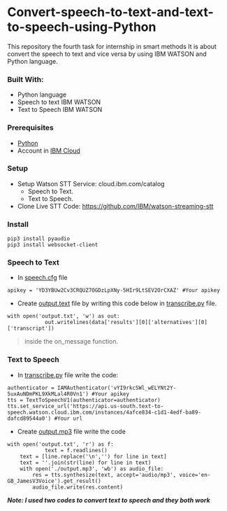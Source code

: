 # Convert-speech-to-text-and-text-to-speech-using-Python

This repository the fourth task for internship in smart methods
It is about convert the speech to text and vice versa by using IBM WATSON and Python language.

### Built With:
- Python language
- Speech to text IBM WATSON
- Text to Speech IBM WATSON

### Prerequisites
* [Python](https://www.python.org/downloads/)
* Account in [IBM Cloud](https://cloud.ibm.com)

### Setup
* Setup Watson STT Service: cloud.ibm.com/catalog 
  * Speech to Text. 
  * Text to Speech.
* Clone Live STT Code: https://github.com/IBM/watson-streaming-stt 

### Install
```
pip3 install pyaudio
pip3 install websocket-client
``` 

### Speech to Text 
* In [speech.cfg](https://github.com/AsmaAbdullah1998/Live--Speech-to-Text-and-Text-to-Speech-/blob/main/speech.cfg) file
``` 
apikey = 'YD3YBUw2Cv3CRQUZ7OGDzLpXNy-5HIr9LtSEV2OrCXAZ' #Your apikey
```
* Create [output.text](https://github.com/AsmaAbdullah1998/Live--Speech-to-Text-and-Text-to-Speech-/blob/main/output.txt) file by writing this code below in [transcribe.py](https://github.com/AsmaAbdullah1998/Live--Speech-to-Text-and-Text-to-Speech-/blob/main/transcribe.py) file.
```
with open('output.txt', 'w') as out:
            out.writelines(data['results'][0]['alternatives'][0]['transcript'])
```
> inside the on_message function. 


### Text to Speech
* In [transcribe.py](https://github.com/AsmaAbdullah1998/Live--Speech-to-Text-and-Text-to-Speech-/blob/main/transcribe.py) file write the code: 
```
authenticator = IAMAuthenticator('vYI9rkcSWl_wELYNt2Y-5uxAuNDmPKL9XkMLal4R0Vn1') #Your apikey
tts = TextToSpeechV1(authenticator=authenticator)
tts.set_service_url('https://api.us-south.text-to-speech.watson.cloud.ibm.com/instances/4afce834-c1d1-4edf-ba89-dafcd89544a0') #Your url
```
* Create [output.mp3](https://github.com/AsmaAbdullah1998/Live--Speech-to-Text-and-Text-to-Speech-/blob/main/output.mp3) file write the code 
```
with open('output.txt', 'r') as f:
            text = f.readlines()
    text = [line.replace('\n','') for line in text]
    text = ''.join(str(line) for line in text)
    with open('./output.mp3', 'wb') as audio_file:
        res = tts.synthesize(text, accept='audio/mp3', voice='en-GB_JamesV3Voice').get_result()
        audio_file.write(res.content)
```




***Note: I used two codes to convert text to speech and they both work***
